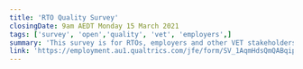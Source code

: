 ```yaml
---
title: 'RTO Quality Survey'
closingDate: 9am AEDT Monday 15 March 2021
tags: ['survey', 'open','quality', 'vet', 'employers',]
summary: 'This survey is for RTOs, employers and other VET stakeholders, although anyone who is interested may respond.'
link: 'https://employment.au1.qualtrics.com/jfe/form/SV_1AqmHdsQmQABqip'
---
```


